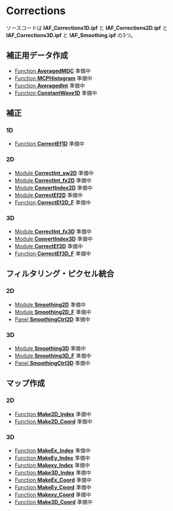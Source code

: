 
# Corrections
ソースコードは **IAF_Corrections1D.ipf** と **IAF_Corrections2D.ipf** と **IAF_Corrections3D.ipf** と **IAF_Smoothing.ipf** の3つ。

## 補正用データ作成
- [Function **AveragedMDC**](#AveragedMDC) 準備中
- [Function **MCPHistogram**](#MCPHistogram) 準備中
- [Function **AveragedInt**](#AveragedInt) 準備中
- [Function **ConstantWave1D**](#ConstantWave1D) 準備中

## 補正
### 1D
- [Function **CorrectEf1D**](#CorrectEf1D) 準備中
### 2D
- [Module **CorrectInt_sw2D**](#CorrectInt_sw2D) 準備中
- [Module **CorrectInt_fx2D**](#CorrectInt_fx2D) 準備中
- [Module **ConvertIndex2D**](#ConvertIndex2D) 準備中
- [Module **CorrectEf2D**](#CorrectEf2D) 準備中
- [Function **CorrectEf2D_F**](#CorrectEf2D_F) 準備中
### 3D
- [Module **CorrectInt_fx3D**](#CorrectInt_fx3D) 準備中
- [Module **ConvertIndex3D**](#ConvertIndex3D) 準備中
- [Module **CorrectEf3D**](#CorrectEf3D) 準備中
- [Function **CorrectEf3D_F**](#CorrectEf3D_F) 準備中

## フィルタリング・ピクセル統合
### 2D
- [Module **Smoothing2D**](#Smoothing2D) 準備中
- [Module **Smoothing2D_F**](#Smoothing2D_F) 準備中
- [Panel **SmoothingCtrl2D**](#SmoothingCtrl2D) 準備中
### 3D
- [Module **Smoothing3D**](#Smoothing3D) 準備中
- [Module **Smoothing3D_F**](#Smoothing3D_F) 準備中
- [Panel **SmoothingCtrl3D**](#SmoothingCtrl3D) 準備中



## マップ作成
### 2D
- [Function **Make2D_Index**](#Make2D_Index) 準備中
- [Function **Make2D_Coord**](#Make2D_Coord) 準備中
### 3D
- [Function **MakeEx_Index**](#MakeEx_Index) 準備中
- [Function **MakeEy_Index**](#MakeEy_Index) 準備中
- [Function **Makexy_Index**](#Makexy_Index) 準備中
- [Function **Make3D_Index**](#Make3D_Index) 準備中
- [Function **MakeEx_Coord**](#MakeEx_Coord) 準備中
- [Function **MakeEy_Coord**](#MakeEy_Coord) 準備中
- [Function **Makexy_Coord**](#Makexy_Coord) 準備中
- [Function **Make3D_Coord**](#Make3D_Coord) 準備中
